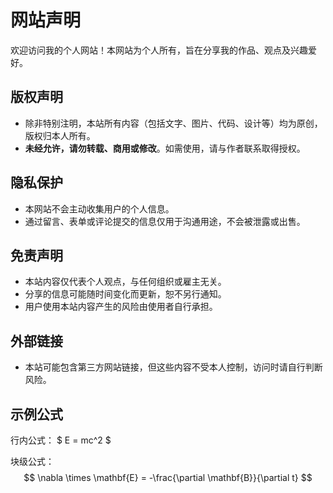 # 网站声明

欢迎访问我的个人网站！本网站为个人所有，旨在分享我的作品、观点及兴趣爱好。

## 版权声明
- 除非特别注明，本站所有内容（包括文字、图片、代码、设计等）均为原创，版权归本人所有。
- **未经允许，请勿转载、商用或修改**。如需使用，请与作者联系取得授权。

## 隐私保护
- 本网站不会主动收集用户的个人信息。
- 通过留言、表单或评论提交的信息仅用于沟通用途，不会被泄露或出售。


## 免责声明
- 本站内容仅代表个人观点，与任何组织或雇主无关。
- 分享的信息可能随时间变化而更新，恕不另行通知。
- 用户使用本站内容产生的风险由使用者自行承担。

## 外部链接
- 本站可能包含第三方网站链接，但这些内容不受本人控制，访问时请自行判断风险。


## 示例公式
行内公式：
$ E = mc^2 $


块级公式：
$$
\nabla \times \mathbf{E} = -\frac{\partial \mathbf{B}}{\partial t}
$$
